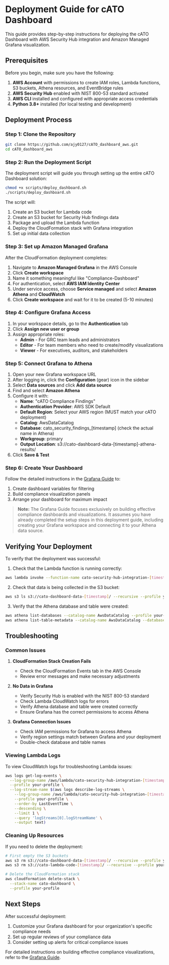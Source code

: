 # Deployment Guide for cATO Dashboard

This guide provides step-by-step instructions for deploying the cATO Dashboard with AWS Security Hub integration and Amazon Managed Grafana visualization.

## Prerequisites

Before you begin, make sure you have the following:

1. **AWS Account** with permissions to create IAM roles, Lambda functions, S3 buckets, Athena resources, and EventBridge rules
2. **AWS Security Hub** enabled with NIST 800-53 standard activated
3. **AWS CLI** installed and configured with appropriate access credentials
4. **Python 3.8+** installed (for local testing and development)

## Deployment Process

### Step 1: Clone the Repository

```bash
git clone https://github.com/ajy0127/cATO_dashboard_aws.git
cd cATO_dashboard_aws
```

### Step 2: Run the Deployment Script

The deployment script will guide you through setting up the entire cATO Dashboard solution:

```bash
chmod +x scripts/deploy_dashboard.sh
./scripts/deploy_dashboard.sh
```

The script will:
1. Create an S3 bucket for Lambda code
2. Create an S3 bucket for Security Hub findings data
3. Package and upload the Lambda function
4. Deploy the CloudFormation stack with Grafana integration
5. Set up initial data collection

### Step 3: Set up Amazon Managed Grafana

After the CloudFormation deployment completes:

1. Navigate to **Amazon Managed Grafana** in the AWS Console
2. Click **Create workspace**
3. Name it something meaningful like "Compliance-Dashboard"
4. For authentication, select **AWS IAM Identity Center**
5. Under service access, choose **Service managed** and select **Amazon Athena** and **CloudWatch**
6. Click **Create workspace** and wait for it to be created (5-10 minutes)

### Step 4: Configure Grafana Access

1. In your workspace details, go to the **Authentication** tab
2. Click **Assign new user or group**
3. Assign appropriate roles:
   - **Admin** - For GRC team leads and administrators
   - **Editor** - For team members who need to create/modify visualizations
   - **Viewer** - For executives, auditors, and stakeholders

### Step 5: Connect Grafana to Athena

1. Open your new Grafana workspace URL
2. After logging in, click the **Configuration** (gear) icon in the sidebar
3. Select **Data sources** and click **Add data source**
4. Find and select **Amazon Athena**
5. Configure it with:
   - **Name**: "cATO Compliance Findings"
   - **Authentication Provider**: AWS SDK Default
   - **Default Region**: Select your AWS region (MUST match your cATO deployment)
   - **Catalog**: AwsDataCatalog
   - **Database**: cato_security_findings_[timestamp] (check the actual name in Athena)
   - **Workgroup**: primary
   - **Output Location**: s3://cato-dashboard-data-[timestamp]-athena-results/
6. Click **Save & Test**

### Step 6: Create Your Dashboard

Follow the detailed instructions in the [Grafana Guide](grafana-guide.md) to:
1. Create dashboard variables for filtering
2. Build compliance visualization panels
3. Arrange your dashboard for maximum impact

> **Note:** The Grafana Guide focuses exclusively on building effective compliance dashboards and visualizations. It assumes you have already completed the setup steps in this deployment guide, including creating your Grafana workspace and connecting it to your Athena data source.

## Verifying Your Deployment

To verify that the deployment was successful:

1. Check that the Lambda function is running correctly:
```bash
aws lambda invoke --function-name cato-security-hub-integration-[timestamp] --payload '{}' response.json --profile your-profile
```

2. Check that data is being collected in the S3 bucket:
```bash
aws s3 ls s3://cato-dashboard-data-[timestamp]/ --recursive --profile your-profile
```

3. Verify that the Athena database and table were created:
```bash
aws athena list-databases --catalog-name AwsDataCatalog --profile your-profile
aws athena list-table-metadata --catalog-name AwsDataCatalog --database-name cato_security_findings_[timestamp] --profile your-profile
```

## Troubleshooting

### Common Issues

1. **CloudFormation Stack Creation Fails**
   - Check the CloudFormation Events tab in the AWS Console
   - Review error messages and make necessary adjustments

2. **No Data in Grafana**
   - Verify Security Hub is enabled with the NIST 800-53 standard
   - Check Lambda CloudWatch logs for errors
   - Verify Athena database and table were created correctly
   - Ensure Grafana has the correct permissions to access Athena

3. **Grafana Connection Issues**
   - Check IAM permissions for Grafana to access Athena
   - Verify region settings match between Grafana and your deployment
   - Double-check database and table names

### Viewing Lambda Logs

To view CloudWatch logs for troubleshooting Lambda issues:

```bash
aws logs get-log-events \
  --log-group-name /aws/lambda/cato-security-hub-integration-[timestamp] \
  --profile your-profile \
  --log-stream-name $(aws logs describe-log-streams \
    --log-group-name /aws/lambda/cato-security-hub-integration-[timestamp] \
    --profile your-profile \
    --order-by LastEventTime \
    --descending \
    --limit 1 \
    --query 'logStreams[0].logStreamName' \
    --output text)
```

### Cleaning Up Resources

If you need to delete the deployment:

```bash
# First empty the S3 buckets
aws s3 rm s3://cato-dashboard-data-[timestamp]/ --recursive --profile your-profile
aws s3 rm s3://cato-lambda-code-[timestamp]/ --recursive --profile your-profile

# Delete the CloudFormation stack
aws cloudformation delete-stack \
  --stack-name cato-dashboard \
  --profile your-profile
```

## Next Steps

After successful deployment:

1. Customize your Grafana dashboard for your organization's specific compliance needs
2. Set up regular reviews of your compliance data
3. Consider setting up alerts for critical compliance issues

For detailed instructions on building effective compliance visualizations, refer to the [Grafana Guide](grafana-guide.md). 